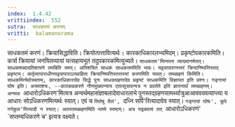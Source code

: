 ```yaml
---
index:  1.4.42
vrittiindex:  552
sutra:  साधकतमं करणम्
vritti:  balamanorama 
---
```


साधकतमं करणं। क्रियासिद्धाविति। क्रियोत्पत्तावित्यर्थः। कारकाधिकारलभ्यमिदम्। प्रकृष्टोपकारकमिति। कर्त्रा क्रियायां जनयितव्यायां यत्सहायभूतं तदुपकारकमित्युच्यते। `साधकतम'मित्यस्य व्याख्यानमेतत्। साधकशब्दादतिशायने तमबिति तमप्। अतिशयितं साधकं साधकतममिति भावः। यद्व्यापारानन्तरं क्रियानिष्पत्तिस्तत् प्रकृष्टम्। कर्तृव्यापाराधीनयद्व्यापाराऽव्यवहिता क्रियानिष्पत्तिस्तत्तस्यां करणमिति यावत्। तमब्ग्रहणं किमिति। साधकमित्येवोच्यताम्, कारकाधिकारादेव सिद्धे पुनः साधकग्रहणादेव प्रकृष्टं साधकमिति विज्ञायत इति प्रश्नः। गङ्गायां घोष इति। अयमाशयः, --कारकप्रकरणे गौणमुख्यान्याय एतत्सूत्रादन्यत्र न प्रवर्तते इति ज्ञापनार्थं तमब्ग्रहणम्। अन्यथा `आधारोऽधिकरण'मित्यत्र अन्वर्थमहासंज्ञाबलादेवाधारलाभे पुनस्तद्ग्रहणसामर्थ्यात्रुआआववयवव्याप्त्या य आधारः सोऽधिकरणमित्यर्थः स्यात्। एवं च `तिलेषु तैलं', `दध्नि सर्पि'रित्यादावेव स्यात्। `गङ्गायां घोषः', कूपे गर्गकुल'मित्यादौ न स्यात्। अतस्तमब्ग्रहणमिति भाष्ये स्पष्टम्। अत्र यद्वक्तव्यं तत् `आधारोऽधिकरणं' `सप्तम्यधिकरणे च' इत्यत्र वक्ष्यते।

